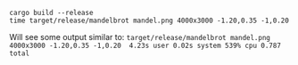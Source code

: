 ```
cargo build --release
time target/release/mandelbrot mandel.png 4000x3000 -1.20,0.35 -1,0.20
```
Will see some output similar to: 
`target/release/mandelbrot mandel.png 4000x3000 -1.20,0.35 -1,0.20  4.23s user 0.02s system 539% cpu 0.787 total`